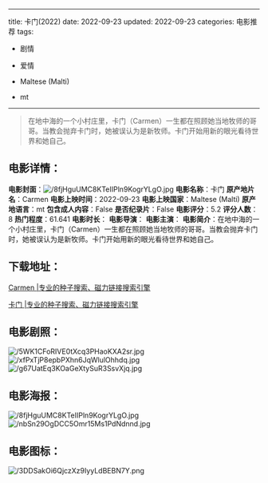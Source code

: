 
---
title: 卡门(2022)
date: 2022-09-23
updated: 2022-09-23
categories: 电影推荐
tags:
- 剧情
- 爱情

- Maltese (Malti)
- mt
---


> 在地中海的一个小村庄里，卡门（Carmen）一生都在照顾她当地牧师的哥哥。当教会抛弃卡门时，她被误认为是新牧师。卡门开始用新的眼光看待世界和她自己。

## **电影详情**：

**电影封面**：<img src="https://image.tmdb.org/t/p/w200/8fjHguUMC8KTeIIPln9KogrYLgO.jpg" alt="/8fjHguUMC8KTeIIPln9KogrYLgO.jpg" title="/8fjHguUMC8KTeIIPln9KogrYLgO.jpg">
**电影名称**：卡门
**原产地片名**：Carmen
**电影上映时间**：2022-09-23
**电影上映国家**：Maltese (Malti)
**原产地语言**：mt
**包含成人内容**：False
**是否纪录片**：False
**电影评分**：5.2
**评分人数**：8
**热门程度**：61.641
**电影时长**：
**电影导演**：
**电影主演**：
**电影简介**：在地中海的一个小村庄里，卡门（Carmen）一生都在照顾她当地牧师的哥哥。当教会抛弃卡门时，她被误认为是新牧师。卡门开始用新的眼光看待世界和她自己。

## **下载地址**：
[Carmen |专业的种子搜索、磁力链接搜索引擎](https://movie.amd794.com:2083/?search=Carmen&ordering=&mode=match_phrase&page_size=10&page=1)

[卡门 |专业的种子搜索、磁力链接搜索引擎](https://movie.amd794.com:2083/?search=%E5%8D%A1%E9%97%A8&ordering=&mode=match_phrase&page_size=10&page=1)
 

## **电影剧照**：
<img src="https://image.tmdb.org/t/p/original/5WK1CFoRIVE0tXcq3PHaoKXA2sr.jpg" alt="/5WK1CFoRIVE0tXcq3PHaoKXA2sr.jpg" title="/5WK1CFoRIVE0tXcq3PHaoKXA2sr.jpg"><img src="https://image.tmdb.org/t/p/original/xfPxTjP8epbPXhn6JqWlulOhhdq.jpg" alt="/xfPxTjP8epbPXhn6JqWlulOhhdq.jpg" title="/xfPxTjP8epbPXhn6JqWlulOhhdq.jpg"><img src="https://image.tmdb.org/t/p/original/g67UatEq3KOaGeXtySuR3SsvXjq.jpg" alt="/g67UatEq3KOaGeXtySuR3SsvXjq.jpg" title="/g67UatEq3KOaGeXtySuR3SsvXjq.jpg">

## **电影海报**：
<img src="https://image.tmdb.org/t/p/original/8fjHguUMC8KTeIIPln9KogrYLgO.jpg" alt="/8fjHguUMC8KTeIIPln9KogrYLgO.jpg" title="/8fjHguUMC8KTeIIPln9KogrYLgO.jpg"><img src="https://image.tmdb.org/t/p/original/nbSn29OgDCC5Omr15Ms1PdNdnnd.jpg" alt="/nbSn29OgDCC5Omr15Ms1PdNdnnd.jpg" title="/nbSn29OgDCC5Omr15Ms1PdNdnnd.jpg">

## **电影图标**：
<img src="https://image.tmdb.org/t/p/original/3DDSakOi6QjczXz9IyyLdBEBN7Y.png" alt="/3DDSakOi6QjczXz9IyyLdBEBN7Y.png" title="/3DDSakOi6QjczXz9IyyLdBEBN7Y.png">
